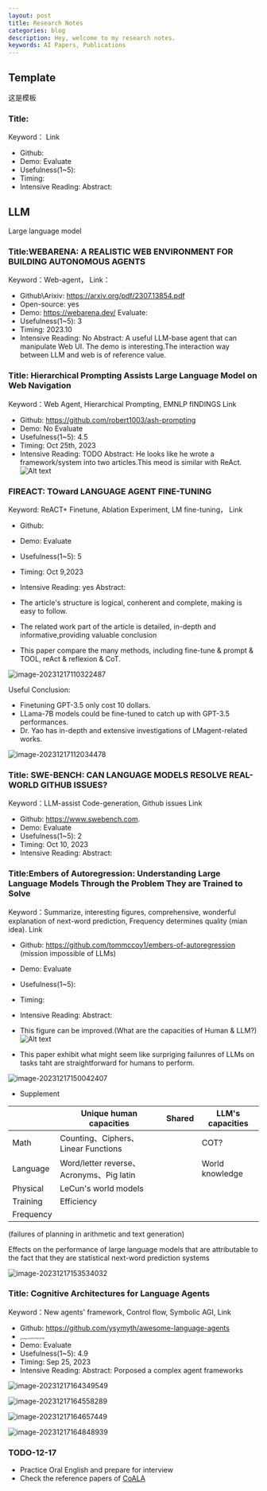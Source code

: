 ```yaml
---
layout: post
title: Research Notes
categories: blog
description: Hey, welcome to my research notes.
keywords: AI Papers, Publications
---
```

## Template

这是模板

### Title:
Keyword：
Link
* Github: 
* Demo: 
Evaluate
* Usefulness(1~5): 
* Timing: 
* Intensive Reading: 
Abstract: 


## LLM

Large language model

### Title:WEBARENA: A REALISTIC WEB ENVIRONMENT FOR BUILDING AUTONOMOUS AGENTS
Keyword：Web-agent，
Link：
* Github\Arixiv: https://arxiv.org/pdf/2307.13854.pdf
* Open-source: yes
* Demo: https://webarena.dev/
Evaluate:
* Usefulness(1~5): 3
* Timing: 2023.10
* Intensive Reading: No
Abstract:
A useful LLM-base agent that can manipulate Web UI. The demo is interesting.The interaction way between LLM and web is of reference value.

### Title: Hierarchical Prompting Assists Large Language Model on Web Navigation
Keyword：Web Agent, Hierarchical Prompting, EMNLP fINDINGS
Link
* Github: https://github.com/robert1003/ash-prompting
* Demo: No
Evaluate
* Usefulness(1~5): 4.5
* Timing: Oct 25th, 2023
* Intensive Reading: TODO
  Abstract: 
  He looks like he wrote a framework/system into two articles.This meod is similar with ReAct.
  ![Alt text](https://ckqqqq-qiker-image-service.oss-cn-beijing.aliyuncs.com/typora-image/image.png)

### FIREACT: TOward LANGUAGE AGENT FINE-TUNING
Keyword: ReACT+ Finetune, Ablation Experiment, LM fine-tuning，
Link
* Github: 

* Demo: 
  Evaluate

* Usefulness(1~5): 5

* Timing: Oct 9,2023

* Intensive Reading: yes
  Abstract: 

* The article's structure is logical, conherent and complete, making is easy to follow.

* The related work part of the article is detailed, in-depth and informative,providing valuable conclusion

* This paper compare the many methods, including fine-tune & prompt & TOOL, reAct & reflexion & CoT. 

  

![image-20231217110322487](https://ckqqqq-qiker-image-service.oss-cn-beijing.aliyuncs.com/typora-image/image-20231217110322487.png)

Useful Conclusion: 
* Finetuning GPT-3.5 only cost 10 dollars. 
* LLama-7B models could be fine-tuned to catch up with GPT-3.5 performances.
* Dr. Yao has in-depth and extensive investigations of LMagent-related works.

![image-20231217112034478](https://ckqqqq-qiker-image-service.oss-cn-beijing.aliyuncs.com/typora-image/image-20231217112034478.png)

### Title: SWE-BENCH: CAN LANGUAGE MODELS RESOLVE REAL-WORLD GITHUB ISSUES?

Keyword：LLM-assist Code-generation, Github issues
Link
* Github:  https://www.swebench.com.
* Demo: 
Evaluate
* Usefulness(1~5): 2
* Timing: Oct 10, 2023
* Intensive Reading: 
Abstract: 


### Title:Embers of Autoregression: Understanding Large Language Models Through the Problem They are Trained to Solve
Keyword：Summarize, interesting figures, comprehensive, wonderful explanation of next-word prediction, Frequency determines quality (mian idea).
Link
* Github: https://github.com/tommccoy1/embers-of-autoregression (mission impossible of LLMs)
* Demo: 
Evaluate
* Usefulness(1~5): 
* Timing: 
* Intensive Reading: 
Abstract: 

* This figure can be improved.(What are the capacities of Human & LLM?)
![Alt text](https://ckqqqq-qiker-image-service.oss-cn-beijing.aliyuncs.com/typora-image/image-1.png)
* This paper exhibit what might seem like surpriging failunres of LLMs on tasks taht are straightforward for humans to perform.

![image-20231217150042407](https://ckqqqq-qiker-image-service.oss-cn-beijing.aliyuncs.com/typora-image/image-20231217150042407.png)

* Supplement

|           | Unique human capacities                  | Shared | LLM's capacities |
| --------- | ---------------------------------------- | ------ | ---------------- |
| Math      | Counting、Ciphers、Linear Functions      |        | COT?             |
| Language  | Word/letter reverse、Acronyms、Pig latin |        | World knowledge  |
| Physical  | LeCun's world models                     |        |                  |
| Training  | Efficiency                               |        |                  |
| Frequency |                                          |        |                  |
(failures of planning in arithmetic and text generation)

Effects on the performance of large language models that are attributable to the fact that they are statistical next-word prediction systems 

![image-20231217153534032](https://ckqqqq-qiker-image-service.oss-cn-beijing.aliyuncs.com/typora-image/image-20231217153534032.png)

### Title: Cognitive Architectures for Language Agents
Keyword：New agents' framework, Control flow, Symbolic AGI, 
Link
* Github:  https://github.com/ysymyth/awesome-language-agents
* <img src="https://ckqqqq-qiker-image-service.oss-cn-beijing.aliyuncs.com/typora-image/image-20231217165037780.png" alt="image-20231217165037780" style="zoom:25%;" />
* Demo: 
Evaluate
* Usefulness(1~5): 4.9
* Timing: Sep 25, 2023
* Intensive Reading: 
  Abstract: Porposed a complex agent frameworks

![image-20231217164349549](https://ckqqqq-qiker-image-service.oss-cn-beijing.aliyuncs.com/typora-image/image-20231217164349549.png)

![image-20231217164558289](https://ckqqqq-qiker-image-service.oss-cn-beijing.aliyuncs.com/typora-image/image-20231217164558289.png)


![image-20231217164657449](https://ckqqqq-qiker-image-service.oss-cn-beijing.aliyuncs.com/typora-image/image-20231217164657449.png)


![image-20231217164848939](https://ckqqqq-qiker-image-service.oss-cn-beijing.aliyuncs.com/typora-image/image-20231217164848939.png)

### TODO-12-17
* Practice Oral English and prepare for interview
* Check the reference papers of  [CoALA](https://github.com/ysymyth/awesome-language-agents?tab=readme-ov-file)
